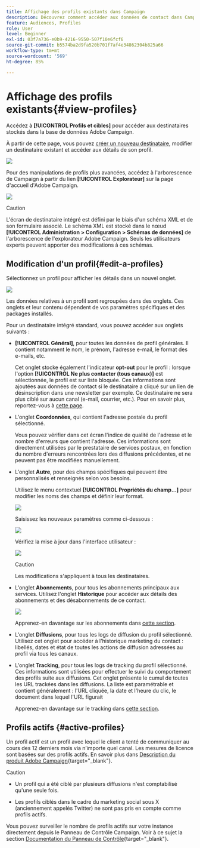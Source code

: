 ```yaml
---
title: Affichage des profils existants dans Campaign
description: Découvrez comment accéder aux données de contact dans Campaign
feature: Audiences, Profiles
role: User
level: Beginner
exl-id: 03f7a736-e0b9-4216-9550-507f10e6fcf6
source-git-commit: b5574ba2d9fa520b701f7af4e34862304b825a66
workflow-type: tm+mt
source-wordcount: '569'
ht-degree: 85%

---
```


# Affichage des profils existants{#view-profiles}

Accédez à **[!UICONTROL Profils et cibles]** pour accéder aux destinataires stockés dans la base de données Adobe Campaign.

À partir de cette page, vous pouvez [créer un nouveau destinataire](create-profiles.md), modifier un destinataire existant et accéder aux détails de son profil.

![](assets/profiles-and-targets.png)

Pour des manipulations de profils plus avancées, accédez à l&#39;arborescence de Campaign à partir du lien **[!UICONTROL Explorateur]** sur la page d&#39;accueil d&#39;Adobe Campaign.

![](assets/recipients-in-explorer.png)


>[!CAUTION]
>
>L&#39;écran de destinataire intégré est défini par le biais d&#39;un schéma XML et de son formulaire associé. Le schéma XML est stocké dans le nœud **[!UICONTROL Administration > Configuration > Schémas de données]** de l&#39;arborescence de l&#39;explorateur Adobe Campaign. Seuls les utilisateurs experts peuvent apporter des modifications à ces schémas.
>

## Modification d&#39;un profil{#edit-a-profiles}

Sélectionnez un profil pour afficher les détails dans un nouvel onglet.

![](assets/edit-a-profile.png)

Les données relatives à un profil sont regroupées dans des onglets. Ces onglets et leur contenu dépendent de vos paramètres spécifiques et des packages installés.

Pour un destinataire intégré standard, vous pouvez accéder aux onglets suivants :

* **[!UICONTROL Général]**, pour toutes les données de profil générales. Il contient notamment le nom, le prénom, l&#39;adresse e-mail, le format des e-mails, etc.

  Cet onglet stocke également l&#39;indicateur **opt-out** pour le profil : lorsque l&#39;option **[!UICONTROL Ne plus contacter (tous canaux)]** est sélectionnée, le profil est sur liste bloquée. Ces informations sont ajoutées aux données de contact si le destinataire a cliqué sur un lien de désinscription dans une newsletter par exemple. Ce destinataire ne sera plus ciblé sur aucun canal (e-mail, courrier, etc.). Pour en savoir plus, reportez-vous à [cette page](../send/quarantines.md).

* L&#39;onglet **Coordonnées**, qui contient l&#39;adresse postale du profil sélectionné.

  Vous pouvez vérifier dans cet écran l&#39;indice de qualité de l&#39;adresse et le nombre d&#39;erreurs que contient l&#39;adresse. Ces informations sont directement utilisées par le prestataire de services postaux, en fonction du nombre d&#39;erreurs rencontrées lors des diffusions précédentes, et ne peuvent pas être modifiées manuellement.

* L&#39;onglet **Autre**, pour des champs spécifiques qui peuvent être personnalisés et renseignés selon vos besoins.

  Utilisez le menu contextuel **[!UICONTROL Propriétés du champ...]** pour modifier les noms des champs et définir leur format.

  ![](assets/other-tab-field-properties.png)

  Saisissez les nouveaux paramètres comme ci-dessous :

  ![](assets/change-field-properties.png)

  Vérifiez la mise à jour dans l&#39;interface utilisateur :

  ![](assets/other-tab-updated.png)


  >[!CAUTION]
  >Les modifications s&#39;appliquent à tous les destinataires.
  >


* L&#39;onglet **Abonnements**, pour tous les abonnements principaux aux services. Utilisez l&#39;onglet **Historique** pour accéder aux détails des abonnements et des désabonnements de ce contact.

  ![](assets/subscription-tab.png)

  Apprenez-en davantage sur les abonnements dans [cette section](../start/subscriptions.md).

* L&#39;onglet **Diffusions**, pour tous les logs de diffusion du profil sélectionné. Utilisez cet onglet pour accéder à l&#39;historique marketing du contact : libellés, dates et état de toutes les actions de diffusion adressées au profil via tous les canaux.


* L&#39;onglet **Tracking**, pour tous les logs de tracking du profil sélectionné. Ces informations sont utilisées pour effectuer le suivi du comportement des profils suite aux diffusions. Cet onglet présente le cumul de toutes les URL trackées dans les diffusions. La liste est paramétrable et contient généralement : l&#39;URL cliquée, la date et l&#39;heure du clic, le document dans lequel l&#39;URL figurait

  Apprenez-en davantage sur le tracking dans [cette section](../start/tracking.md).


## Profils actifs {#active-profiles}

Un profil actif est un profil avec lequel le client a tenté de communiquer au cours des 12 derniers mois via n’importe quel canal. Les mesures de licence sont basées sur des profils actifs. En savoir plus dans [Description du produit Adobe Campaign](https://helpx.adobe.com/fr/legal/product-descriptions/adobe-campaign-managed-cloud-services.html){target="_blank"}.

>[!CAUTION]
>
>* Un profil qui a été ciblé par plusieurs diffusions n&#39;est comptabilisé qu&#39;une seule fois.
>
>* Les profils ciblés dans le cadre du marketing social sous X (anciennement appelés Twitter) ne sont pas pris en compte comme profils actifs.

Vous pouvez surveiller le nombre de profils actifs sur votre instance directement depuis le Panneau de Contrôle Campaign. Voir à ce sujet la section [Documentation du Panneau de Contrôle](https://experienceleague.adobe.com/docs/control-panel/using/performance-monitoring/active-profiles-monitoring.html?lang=fr){target="_blank"}.
